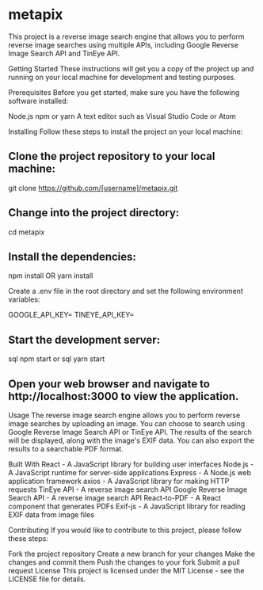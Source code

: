 # metapix
This project is a reverse image search engine that allows you to perform reverse image searches using multiple APIs, including Google Reverse Image Search API and TinEye API.

Getting Started
These instructions will get you a copy of the project up and running on your local machine for development and testing purposes.

Prerequisites
Before you get started, make sure you have the following software installed:

Node.js
npm or yarn
A text editor such as Visual Studio Code or Atom

Installing
Follow these steps to install the project on your local machine:

## Clone the project repository to your local machine:

git clone https://github.com/[username]/metapix.git

## Change into the project directory:

cd metapix

## Install the dependencies:

npm install
OR
yarn install

Create a .env file in the root directory and set the following environment variables:

GOOGLE_API_KEY=<your-google-api-key>
TINEYE_API_KEY=<your-tineye-api-key>

## Start the development server:
sql npm start
or
sql yarn start

## Open your web browser and navigate to http://localhost:3000 to view the application.

Usage
The reverse image search engine allows you to perform reverse image searches by uploading an image. You can choose to search using Google Reverse Image Search API or TinEye API. The results of the search will be displayed, along with the image's EXIF data. You can also export the results to a searchable PDF format.

Built With
React - A JavaScript library for building user interfaces
Node.js - A JavaScript runtime for server-side applications
Express - A Node.js web application framework
axios - A JavaScript library for making HTTP requests
TinEye API - A reverse image search API
Google Reverse Image Search API - A reverse image search API
React-to-PDF - A React component that generates PDFs
Exif-js - A JavaScript library for reading EXIF data from image files

Contributing
If you would like to contribute to this project, please follow these steps:

Fork the project repository
Create a new branch for your changes
Make the changes and commit them
Push the changes to your fork
Submit a pull request
License
This project is licensed under the MIT License - see the LICENSE file for details.
